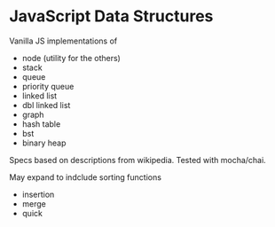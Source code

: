 # JavaScript Data Structures

Vanilla JS implementations of
- node (utility for the others)
- stack
- queue
- priority queue
- linked list
- dbl linked list
- graph
- hash table
- bst
- binary heap

Specs based on descriptions from wikipedia. Tested with mocha/chai.

May expand to indclude sorting functions
- insertion
- merge
- quick

